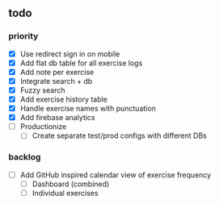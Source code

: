 ## todo

### priority

- [x] Use redirect sign in on mobile
- [x] Add flat db table for all exercise logs
- [x] Add note per exercise
- [x] Integrate search + db
- [x] Fuzzy search
- [x] Add exercise history table
- [x] Handle exercise names with punctuation
- [x] Add firebase analytics
- [ ] Productionize
  - [ ] Create separate test/prod configs with different DBs

### backlog

- [ ] Add GitHub inspired calendar view of exercise frequency
  - [ ] Dashboard (combined)
  - [ ] Individual exercises
